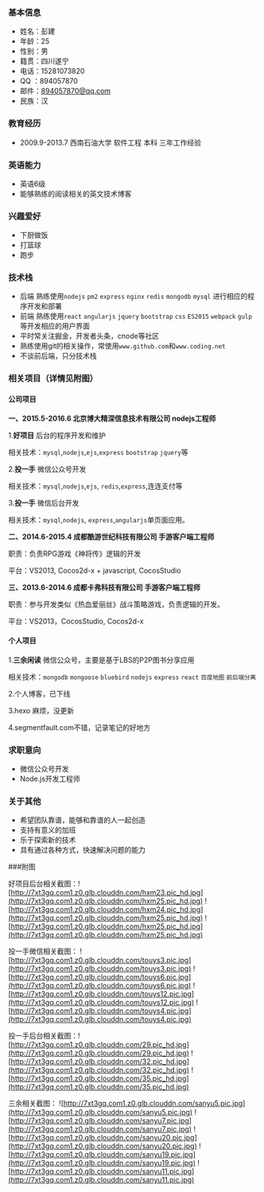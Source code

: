 ### 基本信息
- 姓名：彭建
- 年龄：25
- 性别：男
- 籍贯：四川遂宁
- 电话：15281073820
- QQ ：894057870
- 邮件：894057870@qq.com
- 民族：汉

### 教育经历
- 2009.9-2013.7 西南石油大学 软件工程 本科 三年工作经验

### 英语能力
- 英语6级
- 能够熟练的阅读相关的英文技术博客

### 兴趣爱好
- 下厨做饭
- 打篮球
- 跑步

### 技术栈
- 后端 熟练使用`nodejs` `pm2` `express` `nginx` `redis` `mongodb` `mysql` 进行相应的程序开发和部署
- 前端 熟练使用`react` `angularjs` `jquery` `bootstrap` `css` `ES2015` `webpack` `gulp`等开发相应的用户界面
- 平时常关注掘金，开发者头条，cnode等社区
- 熟练使用git的相关操作，常使用`www.github.com`和`www.coding.net`
- 不谈前后端，只分技术栈

### 相关项目（详情见附图）

#### 公司项目

**一、2015.5-2016.6    北京博大精深信息技术有限公司    nodejs工程师**

1.**好项目** 后台的程序开发和维护

相关技术：`mysql`,`nodejs`,`ejs`,`express` `bootstrap` `jquery`等

2.**投一手** 微信公众号开发

相关技术：`mysql`,`nodejs`,`ejs`, `redis`,`express`,连连支付等

3.**投一手** 微信后台开发

相关技术：`mysql`,`nodejs`, `express`,`angularjs`单页面应用。

**二、2014.6-2015.4    成都酷游世纪科技有限公司    手游客户端工程师**


职责：负责RPG游戏《神将传》逻辑的开发

平台：VS2013, Cocos2d-x + javascript, CocosStudio

**三、2013.6-2014.6    成都卡弗科技有限公司    手游客户端工程师**


职责：参与开发类似《热血爱丽丝》战斗策略游戏，负责逻辑的开发。

平台：VS2013，CocosStudio, Cocos2d-x

#### 个人项目

1.**三余闲读** 微信公众号，主要是基于LBS的P2P图书分享应用

相关技术：`mongodb` `mongoose` `bluebird` `nodejs` `express` `react` `百度地图` `前后端分离`

2.个人博客，已下线

3.hexo 麻烦，没更新

4.segmentfault.com不错，记录笔记的好地方

### 求职意向

* 微信公众号开发
* Node.js开发工程师

### 关于其他

* 希望团队靠谱，能够和靠谱的人一起创造
* 支持有意义的加班
* 乐于探索新的技术
* 具有通过各种方式，快速解决问题的能力

###附图

好项目后台相关截图：![http://7xt3gq.com1.z0.glb.clouddn.com/hxm23.pic_hd.jpg](http://7xt3gq.com1.z0.glb.clouddn.com/hxm25.pic_hd.jpg)
![http://7xt3gq.com1.z0.glb.clouddn.com/hxm24.pic_hd.jpg](http://7xt3gq.com1.z0.glb.clouddn.com/hxm25.pic_hd.jpg)
![http://7xt3gq.com1.z0.glb.clouddn.com/hxm25.pic_hd.jpg](http://7xt3gq.com1.z0.glb.clouddn.com/hxm25.pic_hd.jpg)

投一手微信相关截图：
![http://7xt3gq.com1.z0.glb.clouddn.com/touys3.pic.jpg](http://7xt3gq.com1.z0.glb.clouddn.com/touys3.pic.jpg)
![http://7xt3gq.com1.z0.glb.clouddn.com/touys6.pic.jpg](http://7xt3gq.com1.z0.glb.clouddn.com/touys6.pic.jpg)
![http://7xt3gq.com1.z0.glb.clouddn.com/touys12.pic.jpg](http://7xt3gq.com1.z0.glb.clouddn.com/touys12.pic.jpg)
![http://7xt3gq.com1.z0.glb.clouddn.com/touys4.pic.jpg](http://7xt3gq.com1.z0.glb.clouddn.com/touys4.pic.jpg)

投一手后台相关截图：![http://7xt3gq.com1.z0.glb.clouddn.com/29.pic_hd.jpg](http://7xt3gq.com1.z0.glb.clouddn.com/29.pic_hd.jpg)
![http://7xt3gq.com1.z0.glb.clouddn.com/32.pic_hd.jpg](http://7xt3gq.com1.z0.glb.clouddn.com/32.pic_hd.jpg)
![http://7xt3gq.com1.z0.glb.clouddn.com/35.pic_hd.jpg](http://7xt3gq.com1.z0.glb.clouddn.com/35.pic_hd.jpg)

三余相关截图：
![http://7xt3gq.com1.z0.glb.clouddn.com/sanyu5.pic.jpg](http://7xt3gq.com1.z0.glb.clouddn.com/sanyu5.pic.jpg)
![http://7xt3gq.com1.z0.glb.clouddn.com/sanyu7.pic.jpg](http://7xt3gq.com1.z0.glb.clouddn.com/sanyu7.pic.jpg)
![http://7xt3gq.com1.z0.glb.clouddn.com/sanyu20.pic.jpg](http://7xt3gq.com1.z0.glb.clouddn.com/sanyu20.pic.jpg)
![http://7xt3gq.com1.z0.glb.clouddn.com/sanyu19.pic.jpg](http://7xt3gq.com1.z0.glb.clouddn.com/sanyu19.pic.jpg)
![http://7xt3gq.com1.z0.glb.clouddn.com/sanyu11.pic.jpg](http://7xt3gq.com1.z0.glb.clouddn.com/sanyu11.pic.jpg)

